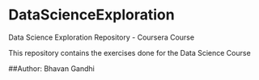 # DataScienceExploration
Data Science Exploration Repository - Coursera Course

This repository contains the exercises done for the Data Science Course

##Author: Bhavan Gandhi
